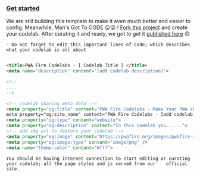 
### [Get started]()

We are still building this template to make it even much better and easier to config. Meanwhile, Man's Got To CODE 😜😝 !
[Fork this project](https://github.com/pwafire/codelab/fork) and create your codelab. After curating it and ready, we got to get it [published here](https://pwafire.org/developer/codelabs/) 😍

    - Do not forget to edit this important lines of code; which describes what your codelab is all about
    
 ```html

 <title>PWA Fire Codelabs - [ Codelab Title ] </title>
 <meta name="description" content="[add codelab description]">

 <!-- 
 ....
 -->

 <!-- codelab sharing meta data -->
 <meta property="og:title" content="PWA Fire Codelabs - Make Your PWA sharable with Web Share API">
 meta property="og:site_name" content="PWA Fire Codelabs - [add codelab description]">
 <meta property="og:type" content="website">
 <meta property="og:description" content="In this codelab you......">
 <!-- add img url to feature your codelab -->
 <meta property="og:image" content="https://pwafire.org/images/pwafire-apps.jpg">
 <meta property="og:image:type" content="image/png" />
 <meta name="theme-color" content="#fff">

 ```
 
    You should be having internet connection to start editing or curating your codelab; all the page styles and js served from our    official site. 
